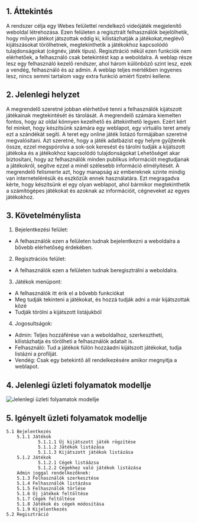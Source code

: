 ## 1. Áttekintés
A rendszer célja egy Webes felülettel rendelkező videójáték megjelenítő weboldal létrehozása. Ezen felületen a regisztrált felhasználók bejelölhetik, hogy milyen játékot játszottak eddig ki, kilistázhatják a játékokat,meglévő kijátszásokat törölhetnek, megtekinthetik a játékokhoz kapcsolódó tulajdonságokat (cégnév, játék típus). Regisztráció nékül ezen funkciók nem elérhetőek, a felhasználó csak betekintést kap a weboldalra. A weblap része lesz egy felhasználó kezelő rendszer, ahol három különböző szint lesz, ezek a vendég, felhasználó és az admin. A weblap teljes mértékben ingyenes lesz, nincs semmi tartalom vagy extra funkció amiért fizetni kellene.

## 2. Jelenlegi helyzet

A megrendelő szeretné jobban elérhetővé tenni a felhasználók kijátszott játékainak megtekintését és tárolását.
A megrendelő számára kiemelten fontos, hogy az oldal könnyen kezelhető és áttekinthető legyen. Ezért kért fel minket, hogy készítsünk számára egy weblapot, egy virtuális teret amely ezt a szándékát segíti.
A teret egy online játék listázó formájában szeretné megvalósítani.
Azt szeretné, hogy a játék adatbázist egy helyre gyűjtenék össze, ezzel megspórolva a sok-sok keresést és tárolni tudják a kijátszott játékoka és a játékokhoz kapcsolódó tulajdonságokat
Lehetőséget akar biztosítani, hogy az felhasználók minden publikus információt megtudjanak a játékokról, segítve ezzel a minél szélesebb információ elmélyítését. A megrendelő felismerte azt, hogy manapság az embereknek szinte mindig van internetelérésük és eszközük ennek használatára.
Ezt megragadva kérte, hogy készítsünk el egy olyan weblapot, ahol bármikor megtekinthetik a számítógépes játékokat és azoknak az információit, cégneveket az egyes játékokhoz.

## 3. Követelménylista

1. Bejelentkezési felület:
 * A felhasználók ezen a felületen tudnak bejelentkezni a weboldalra a bővebb elérhetőség érdekében.
2. Regisztrációs felület:
 * A felhasználók ezen a felületen tudnak beregisztrálni a weboldalra.
3. Játékok menüpont:
 * A felhasználók itt érik el a bővebb funkciókat
 * Meg tudják tekinteni a játékokat, és hozzá tudják adni a már kijátszottak közé
 * Tudják törölni a kijátszott listájukból
4. Jogosultságok:
 * Admin: Teljes hozzáférése van a weboldalhoz, szerkesztheti, kilistázhatja és törölheti a felhasználók adatait is.
 * Felhasználó: Tud a játékok fülön hozzáadni kijátszott játékokat, tudja listázni a profilját.
 * Vendég: Csak egy betekintő áll rendelkezésére amikor megnyitja a weblapot.

 ## 4. Jelenlegi üzleti folyamatok modellje

![Jelenlegi üzleti folyamatok modellje](../Doc/Pictures/functional_specifications_4.png)

## 5. Igényelt üzleti folyamatok modellje
    5.1 Bejelentkezés
        5.1.1 Játékok
                5.1.1.1 Új kijátszott játék rögzítése
                5.1.1.2 Játékok listázása
                5.1.1.3 Kijátszott játékok listázása
        5.1.2 Játékok
                5.1.2.1 Cégek listáázsa
                5.1.2.2 Cégekhez való játékok listázása
        Admin joggal rendelkezőknek:
        5.1.3 Felhasználók szerkesztése
        5.1.4 Felhasználók listázása
        5.1.5 Felhasználók törlése
        5.1.6 Új játékok feltöltése
        5.1.7 Cégek feltöltése
        5.1.8 Játékok és cégek módosítása
        5.1.9 Kijelentkezés
    5.2 Regisztráció